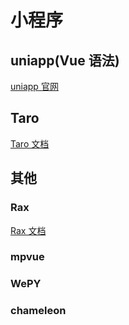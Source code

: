 # 小程序

## uniapp(Vue 语法)

[uniapp 官网](https://uniapp.dcloud.io/)

## Taro

[Taro 文档](https://docs.taro.zone/docs/)

## 其他

### Rax

[Rax 文档](https://rax.js.org/)

### mpvue

### WePY

### chameleon

